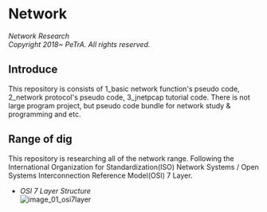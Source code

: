 Network
=======================================================================================================
_Network Research_   
_Copyright 2018~ PeTrA. All rights reserved._   
## Introduce
This repository is consists of 1_basic network function's pseudo code, 2_network protocol's pseudo code, 3_jnetpcap tutorial code. There is not large program project, but pseudo code bundle for network study & programming and etc.   
## Range of dig
This repository is researching all of the network range. Following the International Organization for Standardization(ISO) Network Systems / Open Systems Interconnection Reference Model(OSI) 7 Layer.   
* _OSI 7 Layer Structure_      
![image_01_osi7layer](https://user-images.githubusercontent.com/33143731/102461435-b4a0c900-408b-11eb-8dae-cfc99eb14f75.png)   




